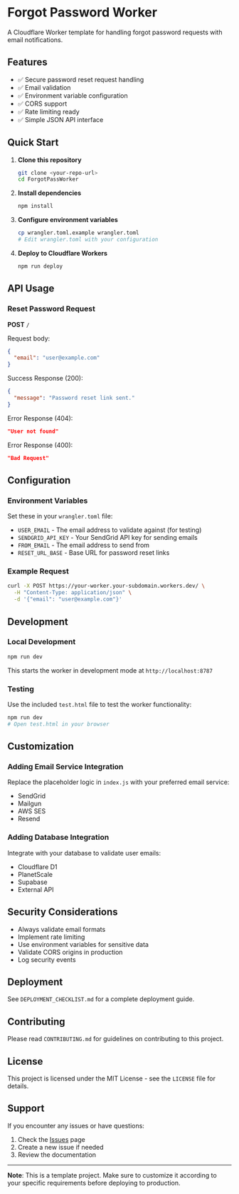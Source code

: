 # Forgot Password Worker

A Cloudflare Worker template for handling forgot password requests with email notifications.

## Features

- ✅ Secure password reset request handling
- ✅ Email validation
- ✅ Environment variable configuration
- ✅ CORS support
- ✅ Rate limiting ready
- ✅ Simple JSON API interface

## Quick Start

1. **Clone this repository**
   ```bash
   git clone <your-repo-url>
   cd ForgotPassWorker
   ```

2. **Install dependencies**
   ```bash
   npm install
   ```

3. **Configure environment variables**
   ```bash
   cp wrangler.toml.example wrangler.toml
   # Edit wrangler.toml with your configuration
   ```

4. **Deploy to Cloudflare Workers**
   ```bash
   npm run deploy
   ```

## API Usage

### Reset Password Request

**POST** `/`

Request body:
```json
{
  "email": "user@example.com"
}
```

Success Response (200):
```json
{
  "message": "Password reset link sent."
}
```

Error Response (404):
```json
"User not found"
```

Error Response (400):
```json
"Bad Request"
```

## Configuration

### Environment Variables

Set these in your `wrangler.toml` file:

- `USER_EMAIL` - The email address to validate against (for testing)
- `SENDGRID_API_KEY` - Your SendGrid API key for sending emails
- `FROM_EMAIL` - The email address to send from
- `RESET_URL_BASE` - Base URL for password reset links

### Example Request

```bash
curl -X POST https://your-worker.your-subdomain.workers.dev/ \
  -H "Content-Type: application/json" \
  -d '{"email": "user@example.com"}'
```

## Development

### Local Development

```bash
npm run dev
```

This starts the worker in development mode at `http://localhost:8787`

### Testing

Use the included `test.html` file to test the worker functionality:

```bash
npm run dev
# Open test.html in your browser
```

## Customization

### Adding Email Service Integration

Replace the placeholder logic in `index.js` with your preferred email service:

- SendGrid
- Mailgun
- AWS SES
- Resend

### Adding Database Integration

Integrate with your database to validate user emails:

- Cloudflare D1
- PlanetScale
- Supabase
- External API

## Security Considerations

- Always validate email formats
- Implement rate limiting
- Use environment variables for sensitive data
- Validate CORS origins in production
- Log security events

## Deployment

See `DEPLOYMENT_CHECKLIST.md` for a complete deployment guide.

## Contributing

Please read `CONTRIBUTING.md` for guidelines on contributing to this project.

## License

This project is licensed under the MIT License - see the `LICENSE` file for details.

## Support

If you encounter any issues or have questions:

1. Check the [Issues](https://github.com/your-username/forgot-password-worker/issues) page
2. Create a new issue if needed
3. Review the documentation

---

**Note**: This is a template project. Make sure to customize it according to your specific requirements before deploying to production.